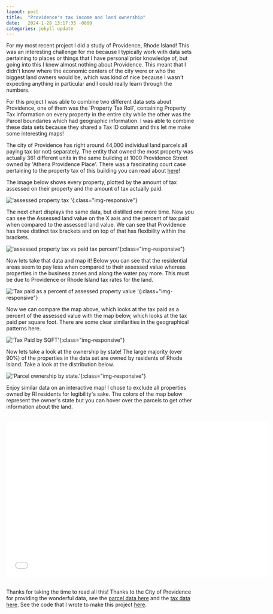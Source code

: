```yaml
---
layout: post
title:  "Providence's tax income and land ownership"
date:   2024-1-28 13:17:35 -0800
categories: jekyll update
---
```


For my most recent project I did a study of Providence, Rhode Island! This was an interesting challenge for me because I typically work with data sets pertaining to places or things that I have personal prior knowledge of, but going into this I knew almost nothing about Providence. This meant that I didn't know where the economic centers of the city were or who the biggest land owners would be, which was kind of nice because I wasn't expecting anything in particular and I could really learn through the numbers.

For this project I was able to combine two different data sets about Providence, one of them was the 'Property Tax Roll', containing Property Tax information on every property in the entire city while the other was the Parcel boundaries which had geographic information. I was able to combine these data sets because they shared a Tax ID column and this let me make some interesting maps! 

The city of Providence has right around 44,000 individual land parcels all paying tax (or not) separately. The entity that owned the most property was actually 361 different units in the same building at 1000 Providence Street owned by 'Athena Providence Place'. There was a fascinating court case pertaining to the property tax of this building you can read about [here](https://law.justia.com/cases/rhode-island/supreme-court/2021/19-247.html)!

The image below shows every property, plotted by the amount of tax assessed on their property and the amount of tax actually paid. 

!['assessed property tax '](/images/Providence/Assessed%20Property%20Value%20vs%20Paid%20Tax.png){:class="img-responsive"}

The next chart displays the same data, but distilled one more time. Now you can see the Assessed land value on the X axis and the percent of tax paid when compared to the assessed land value. We can see that Providence has three distinct tax brackets and on top of that has flexibility within the brackets.

!['assessed property tax vs paid tax percent'](/images/Providence/Assessed%20Property%20Value%20vs%20Paid%20Tax%20Percent.png){:class="img-responsive"}

Now lets take that data and map it! Below you can see that the residential areas seem to pay less when compared to their assessed value whereas properties in the business zones and along the water pay more. This must be due to Providence or Rhode Island tax rates for the land.

!['Tax paid as a percent of assessed property value '](/images/Providence/Realized%20Tax%20Percentage%20map.png){:class="img-responsive"}

Now we can compare the map above, which looks at the tax paid as a percent of the assessed value with the map below, which looks at the tax paid per square foot. There are some clear similarities in the geographical patterns here.

!['Tax Paid by SQFT'](/images/Providence/Assessed%20Property%20Value%20by%20SQFT.png){:class="img-responsive"}

Now lets take a look at the ownership by state! The large majority (over 90%) of the properties in the data set are owned by residents of Rhode Island. Take a look at the distribution below.

!['Parcel ownership by state.'](/images/Providence/All%20Properties%20By%20State.png){:class="img-responsive"}

Enjoy similar data on an interactive map! I chose to exclude all properties owned by RI residents for legibility's sake. The colors of the map below represent the owner's state but you can hover over the parcels to get other information about the land. 

<br>
<div class="video-container">
    <iframe src="/images/Providence/Out_of_state_ownership.html" height="415" width="700" allowfullscreen="" frameborder="0">
    </iframe>
</div>
<br>


Thanks for taking the time to read all this! Thanks to the City of Providence for providing the wonderful data, see the [parcel data here](https://data.providenceri.gov/Neighborhoods/Providence-Parcel-Boundaries-2017/78bu-i8at) and the [tax data here](https://data.providenceri.gov/dataset/2023-Property-Tax-Roll/fd8d-n74v/about_data). See the code that I wrote to make this project [here](https://github.com/amschechter/amschechter.github.io/blob/main/DataScience/Shape%20Projects/Providence_Property_Tax.ipynb).